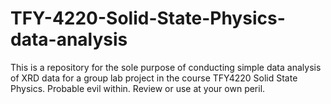 # TFY-4220-Solid-State-Physics-data-analysis
This is a repository for the sole purpose of conducting simple data analysis of XRD data for a group lab project in the course TFY4220 Solid State Physics.
Probable evil within. Review or use at your own peril.
